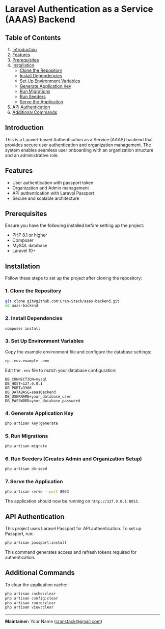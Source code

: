 # Laravel Authentication as a Service (AAAS) Backend

## Table of Contents
1. [Introduction](#introduction)
2. [Features](#features)
3. [Prerequisites](#prerequisites)
4. [Installation](#installation)
   - [Clone the Repository](#1-clone-the-repository)
   - [Install Dependencies](#2-install-dependencies)
   - [Set Up Environment Variables](#3-set-up-environment-variables)
   - [Generate Application Key](#4-generate-application-key)
   - [Run Migrations](#5-run-migrations)
   - [Run Seeders](#6-run-seeders-creates-admin-and-organization-setup)
   - [Serve the Application](#7-serve-the-application)
5. [API Authentication](#api-authentication)
6. [Additional Commands](#additional-commands)

## Introduction
This is a Laravel-based Authentication as a Service (AAAS) backend that provides secure user authentication and organization management. The system enables seamless user onboarding with an organization structure and an administrative role.

## Features
- User authentication with passport token
- Organization and Admin management
- API authentication with Laravel Passport
- Secure and scalable architecture

## Prerequisites
Ensure you have the following installed before setting up the project:
- PHP 8.1 or higher
- Composer
- MySQL database
- Laravel 10+

## Installation
Follow these steps to set up the project after cloning the repository:

### 1. Clone the Repository
```sh
git clone git@github.com:Cran-Stack/aaas-backend.git
cd aaas-backend
```

### 2. Install Dependencies
```sh
composer install
```

### 3. Set Up Environment Variables
Copy the example environment file and configure the database settings:
```sh
cp .env.example .env
```
Edit the `.env` file to match your database configuration:
```env
DB_CONNECTION=mysql
DB_HOST=127.0.0.1
DB_PORT=3306
DB_DATABASE=aaasBackend
DB_USERNAME=your_database_user
DB_PASSWORD=your_database_password
```

### 4. Generate Application Key
```sh
php artisan key:generate
```

### 5. Run Migrations
```sh
php artisan migrate
```

### 6. Run Seeders (Creates Admin and Organization Setup)
```sh
php artisan db:seed
```

### 7. Serve the Application
```sh
php artisan serve --port 8053
```
The application should now be running on `http://127.0.0.1:8053`.

## API Authentication
This project uses Laravel Passport for API authentication. To set up Passport, run:
```sh
php artisan passport:install
```
This command generates access and refresh tokens required for authentication.

## Additional Commands
To clear the application cache:
```sh
php artisan cache:clear
php artisan config:clear
php artisan route:clear
php artisan view:clear
```
---
**Maintainer:** Your Name (cranstack@gmail.com)

